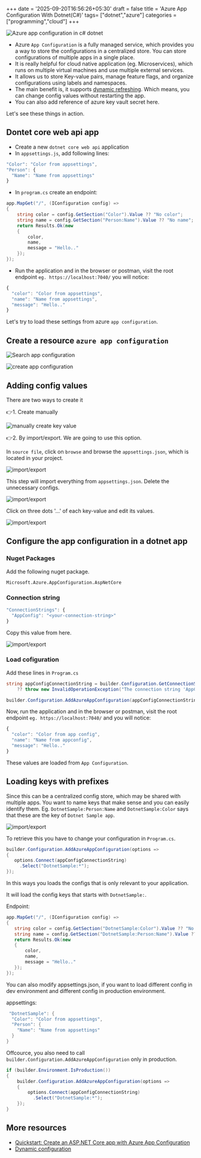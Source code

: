 +++
date = '2025-09-20T16:56:26+05:30'
draft = false
title = 'Azure App Configuration With Dotnet(C#)'
tags= ["dotnet","azure"]
categories = ["programming","cloud"]
+++

![Azure app configuration in c# dotnet](/images/appconfig/azure_app_configuration_csharp.png)

- Azure `App Configuration` is a fully managed service, which provides you a way to store the configurations in a centralized store. You can store configurations of multiple apps in a single place.
- It is really helpful for cloud native application (eg. Microservices), which runs on multiple virtual machines and use multiple external services.
- It allows us to store Key-value pairs, manage feature flags, and organize configurations using labels and namespaces.
- The main benefit is, it supports [dynamic refreshing](https://learn.microsoft.com/en-us/azure/azure-app-configuration/enable-dynamic-configuration-aspnet-core). Which means, you can change config values without restarting the app.
- You can also add reference of azure key vault secret here.

Let's see these things in action.

## Dontet core web api app

- Create a new `dotnet core web api` application
- In `appsettings.js`, add following lines:

```js
"Color": "Color from appsettings",
"Person": {
  "Name": "Name from appsettings"
}
```

- In `program.cs` create an endpoint:

```cs
app.MapGet("/", (IConfiguration config) =>
{
    string color = config.GetSection("Color").Value ?? "No color";
    string name = config.GetSection("Person:Name").Value ?? "No name";
    return Results.Ok(new
    {
        color,
        name,
        message = "Hello.."
    });
});
```

- Run the application and in the browser or postman, visit the root endpoint `eg. https://localhost:7040/` you will notice:

```js
{
  "color": "Color from appsettings",
  "name": "Name from appsettings",
  "message": "Hello.."
}
```

Let's try to load these settings from azure `app configuration`.

## Create a resource `azure app configuration`

![Search app configuration](/images/appconfig/1.png)

![create app configuration](/images/appconfig/2.png)

## Adding config values

There are two ways to create it

👉1. Create manually

![manually create key value](/images/appconfig/1_manual.png)

👉2. By import/export. We are going to use this option. 

In `source file`, click on `browse` and browse the `appsettings.json`, which is located in your project.

![import/export](/images/appconfig/2_import.png)

This step will import everything from `appsettings.json`. Delete the unnecessary configs.

![import/export](/images/appconfig/2_import_delete.png)

Click on three dots '...' of each key-value and edit its values.

![import/export](/images/appconfig/2_import_edit.png)

## Configure the app configuration in a dotnet app

### Nuget Packages

Add the following nuget package.

`Microsoft.Azure.AppConfiguration.AspNetCore`

### Connection string

```js
"ConnectionStrings": {
  "AppConfig": "<your-connection-string>"
}
```

Copy this value from here.

![import/export](/images/appconfig/connectionString.png)


### Load cofiguration

Add these lines in `Program.cs`

```cs
string appConfigConnectionString = builder.Configuration.GetConnectionString("AppConfig")
    ?? throw new InvalidOperationException("The connection string 'AppConfig' was not found.");

builder.Configuration.AddAzureAppConfiguration(appConfigConnectionString);
```

Now, run the application and in the browser or postman, visit the root endpoint `eg. https://localhost:7040/` and you will notice:


```js
{
  "color": "Color from app config",
  "name": "Name from appconfig",
  "message": "Hello.."
}
```

These values are loaded from `App Configuration`.

## Loading keys with prefixes

Since this can be a centralized config store, which may be shared with multiple apps. You want to name keys that make sense and you can easily identify them. Eg. `DotnetSample:Person:Name` and `DotnetSample:Color` says that these are the key of `Dotnet Sample app`. 

![import/export](/images/appconfig/KeyValueWithPrefix.png)

To retrieve this you have to change your configuration in `Program.cs`. 

 ```cs
 builder.Configuration.AddAzureAppConfiguration(options =>
{
    options.Connect(appConfigConnectionString)
      .Select("DotnetSample:*");
});
 ```
 
In this ways you loads the configs that is only relevant to your application.

It will load the config keys that starts with `DotnetSample:`.
 
 Endpoint:
 
 ```cs
 app.MapGet("/", (IConfiguration config) =>
{
    string color = config.GetSection("DotnetSample:Color").Value ?? "No color";
    string name = config.GetSection("DotnetSample:Person:Name").Value ?? "No name";
    return Results.Ok(new
    {
        color,
        name,
        message = "Hello.."
    });
});
 ```
 
You can also modify appsettings.json, if you want to load different config in dev environment and different config in production environment. 
 
appsettings: 
 
```cs
 "DotnetSample": {
  "Color": "Color from appsettings",
  "Person": {
    "Name": "Name from appsettings"
  }
}
```

Offcource, you also need to call `builder.Configuration.AddAzureAppConfiguration` only in production. 

```cs
if (builder.Environment.IsProduction())
{
    builder.Configuration.AddAzureAppConfiguration(options =>
    {
        options.Connect(appConfigConnectionString)
          .Select("DotnetSample:*");
    });
}
```
 
## More resources

- [Quickstart: Create an ASP.NET Core app with Azure App Configuration](https://learn.microsoft.com/en-us/azure/azure-app-configuration/quickstart-aspnet-core-app?tabs=entra-id)
- [Dynamic configuration](https://learn.microsoft.com/en-us/azure/azure-app-configuration/enable-dynamic-configuration-aspnet-core)